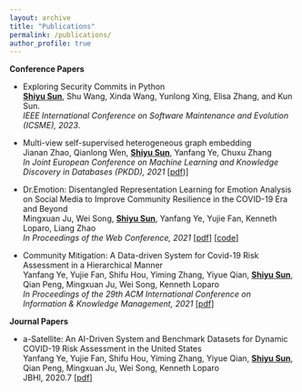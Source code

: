 ```yaml
---
layout: archive
title: "Publications"
permalink: /publications/
author_profile: true
---
```


<!-- **Pre-prints** -->
**Conference Papers**

* Exploring Security Commits in Python <br>
  **<u>Shiyu Sun</u>**, Shu Wang, Xinda Wang, Yunlong Xing, Elisa Zhang, and Kun Sun.  <br>
  *IEEE International Conference on Software Maintenance and Evolution (ICSME), 2023*. 

* Multi-view self-supervised heterogeneous graph embedding <br>
  Jianan Zhao, Qianlong Wen, **<u>Shiyu Sun</u>**, Yanfang Ye, Chuxu Zhang <br>
  *In Joint European Conference on Machine Learning and Knowledge Discovery in Databases (PKDD), 2021* \[[pdf](https://link.springer.com/chapter/10.1007/978-3-030-86520-7_20))\]

* Dr.Emotion: Disentangled Representation Learning for Emotion Analysis on Social Media to Improve Community Resilience in the COVID-19 Era and Beyond <br>
  Mingxuan Ju, Wei Song, **<u>Shiyu Sun</u>**, Yanfang Ye, Yujie Fan, Kenneth Loparo, Liang Zhao <br>
  *In Proceedings of the Web Conference, 2021* \[[pdf](https://dl.acm.org/doi/abs/10.1145/3442381.3449961)\] \[[code](https://github.com/www2021DrEmotion/www2021DrEmotion)\] 


* Community Mitigation: A Data-driven System for Covid-19 Risk Assessment in a Hierarchical Manner <br>
  Yanfang Ye, Yujie Fan, Shifu Hou, Yiming Zhang, Yiyue Qian, **<u>Shiyu Sun</u>**, Qian Peng, Mingxuan Ju, Wei Song, Kenneth Loparo <br>
  *In Proceedings of the 29th ACM International Conference on Information & Knowledge Management, 2021* \[[pdf](https://dl.acm.org/doi/abs/10.1145/3340531.3412753)\]  

**Journal Papers**

* a-Satellite: An AI-Driven System and Benchmark Datasets for Dynamic COVID-19 Risk Assessment in the United States <br>
  Yanfang Ye, Yujie Fan, Shifu Hou, Yiming Zhang, Yiyue Qian, **<u>Shiyu Sun</u>**, Qian Peng, Mingxuan Ju, Wei Song, Kenneth Loparo <br>
  JBHI, 2020.7 \[[pdf](https://ieeexplore.ieee.org/abstract/document/9141399)\]  
